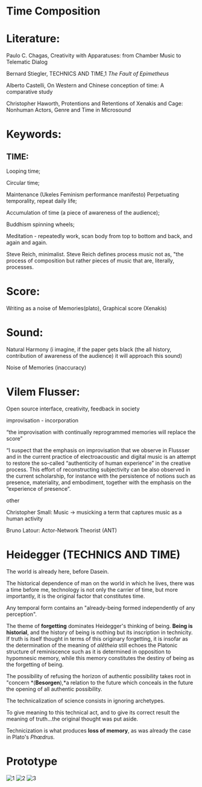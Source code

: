 # Time Composition

# Literature:

Paulo C. Chagas, Creativity with Apparatuses: from Chamber Music to Telematic Dialog

Bernard Stiegler, TECHNICS AND TIME,1 *The Fault of Epimetheus*

Alberto Castelli, On Western and Chinese conception of time: A comparative study

Christopher Haworth, Protentions and Retentions of Xenakis and Cage: Nonhuman Actors, Genre and Time in Microsound

# Keywords:

## TIME:

Looping time; 

Circular time; 

Maintenance (Ukeles Feminism performance manifesto) Perpetuating temporality, repeat daily life; 

Accumulation of time (a piece of awareness of the audience);

Buddhism spinning wheels;

Meditation - repeatedly work, scan body from top to bottom and back, and again and again.

Steve Reich, minimalist. Steve Reich defines process music not as, "the process of composition but rather pieces of music that are, literally, processes.

# Score:

Writing as a noise of Memories(plato), Graphical score (Xenakis)

# Sound:

Natural Harmony (i imagine, if the paper gets black (the all history, contribution of awareness of the audience) it will approach this sound)

Noise of Memories (inaccuracy)

# Vilem Flusser:

Open source interface, creativity, feedback in society

improvisation - incorporation

“the improvisation with continually reprogrammed memories will replace the score”

“I suspect that the emphasis on improvisation that we observe in Flussser and in the current practice of electroacoustic and digital music is an attempt to restore the so-called “authenticity of human experience” in the creative process. This effort of reconstructing subjectivity can be also observed in the current scholarship, for instance with the persistence of notions such as presence, materiality, and embodiment, together with the emphasis on the “experience of presence”.

other

Christopher Small: Music → musicking  a term that captures music as a human activity

Bruno Latour: Actor-Network Theorist (ANT)

# Heidegger (TECHNICS AND TIME)

The world is already here, before Dasein.

The historical dependence of man on the world in which he lives, there was a time before me, technology is not only the carrier of time, but more importantly, it is the original factor that constitutes time.

Any temporal form contains an "already-being formed independently of any perception".

The theme of **forgetting** dominates Heidegger's thinking of being. **Being is historial**, and the history of being is nothing but its inscription in technicity. If truth is itself thought in terms of this originary forgetting, it is insofar as the determination of the meaning of *alêtheia* still echoes the Platonic structure of reminiscence such as it is determined in opposition to hypomnesic memory, while this memory constitutes the destiny of being as the forgetting of being.

The possibility of refusing the horizon of authentic possibility takes root in "concern *(**Besorgen**),*a relation to the future which conceals in the future the opening of all authentic possibility. 

The technicalization of science consists in ignoring archetypes.

To give meaning to this technical act, and to give its correct result the meaning of truth...the original thought was put aside.

Technicization is what produces **loss of memory**, as was already the case in Plato's *Phœdrus.*

# Prototype
![1](https://user-images.githubusercontent.com/81091955/176518569-55ba3bca-c89c-48dd-855b-e9be9068369b.jpg)
![2](https://user-images.githubusercontent.com/81091955/176518585-9dc6bb10-ee6f-4d53-bc9c-abedb458d384.jpg)
![3](https://user-images.githubusercontent.com/81091955/176518604-09d3a850-8731-49a4-968d-8e004a3eb5bc.jpg)

